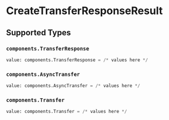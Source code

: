 # CreateTransferResponseResult


## Supported Types

### `components.TransferResponse`

```python
value: components.TransferResponse = /* values here */
```

### `components.AsyncTransfer`

```python
value: components.AsyncTransfer = /* values here */
```

### `components.Transfer`

```python
value: components.Transfer = /* values here */
```


